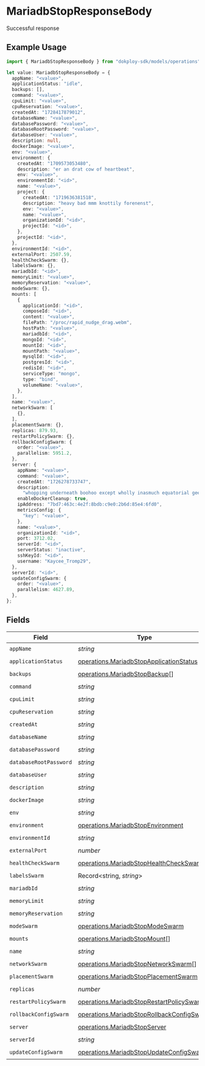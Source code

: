 # MariadbStopResponseBody

Successful response

## Example Usage

```typescript
import { MariadbStopResponseBody } from "dokploy-sdk/models/operations";

let value: MariadbStopResponseBody = {
  appName: "<value>",
  applicationStatus: "idle",
  backups: [],
  command: "<value>",
  cpuLimit: "<value>",
  cpuReservation: "<value>",
  createdAt: "1728417879012",
  databaseName: "<value>",
  databasePassword: "<value>",
  databaseRootPassword: "<value>",
  databaseUser: "<value>",
  description: null,
  dockerImage: "<value>",
  env: "<value>",
  environment: {
    createdAt: "1709573053480",
    description: "er an drat cow of heartbeat",
    env: "<value>",
    environmentId: "<id>",
    name: "<value>",
    project: {
      createdAt: "1719636381518",
      description: "heavy bad mmm knottily forenenst",
      env: "<value>",
      name: "<value>",
      organizationId: "<id>",
      projectId: "<id>",
    },
    projectId: "<id>",
  },
  environmentId: "<id>",
  externalPort: 2507.59,
  healthCheckSwarm: {},
  labelsSwarm: {},
  mariadbId: "<id>",
  memoryLimit: "<value>",
  memoryReservation: "<value>",
  modeSwarm: {},
  mounts: [
    {
      applicationId: "<id>",
      composeId: "<id>",
      content: "<value>",
      filePath: "/proc/rapid_nudge_drag.webm",
      hostPath: "<value>",
      mariadbId: "<id>",
      mongoId: "<id>",
      mountId: "<id>",
      mountPath: "<value>",
      mysqlId: "<id>",
      postgresId: "<id>",
      redisId: "<id>",
      serviceType: "mongo",
      type: "bind",
      volumeName: "<value>",
    },
  ],
  name: "<value>",
  networkSwarm: [
    {},
  ],
  placementSwarm: {},
  replicas: 879.93,
  restartPolicySwarm: {},
  rollbackConfigSwarm: {
    order: "<value>",
    parallelism: 5951.2,
  },
  server: {
    appName: "<value>",
    command: "<value>",
    createdAt: "1726278733747",
    description:
      "whopping underneath boohoo except wholly inasmuch equatorial gee",
    enableDockerCleanup: true,
    ipAddress: "7bd7:463c:4e2f:8bdb:c9e0:2b6d:85e4:6fd0",
    metricsConfig: {
      "key": "<value>",
    },
    name: "<value>",
    organizationId: "<id>",
    port: 3712.02,
    serverId: "<id>",
    serverStatus: "inactive",
    sshKeyId: "<id>",
    username: "Kaycee_Tromp29",
  },
  serverId: "<id>",
  updateConfigSwarm: {
    order: "<value>",
    parallelism: 4627.89,
  },
};
```

## Fields

| Field                                                                                                  | Type                                                                                                   | Required                                                                                               | Description                                                                                            |
| ------------------------------------------------------------------------------------------------------ | ------------------------------------------------------------------------------------------------------ | ------------------------------------------------------------------------------------------------------ | ------------------------------------------------------------------------------------------------------ |
| `appName`                                                                                              | *string*                                                                                               | :heavy_check_mark:                                                                                     | N/A                                                                                                    |
| `applicationStatus`                                                                                    | [operations.MariadbStopApplicationStatus](../../models/operations/mariadbstopapplicationstatus.md)     | :heavy_check_mark:                                                                                     | N/A                                                                                                    |
| `backups`                                                                                              | [operations.MariadbStopBackup](../../models/operations/mariadbstopbackup.md)[]                         | :heavy_check_mark:                                                                                     | N/A                                                                                                    |
| `command`                                                                                              | *string*                                                                                               | :heavy_check_mark:                                                                                     | N/A                                                                                                    |
| `cpuLimit`                                                                                             | *string*                                                                                               | :heavy_check_mark:                                                                                     | N/A                                                                                                    |
| `cpuReservation`                                                                                       | *string*                                                                                               | :heavy_check_mark:                                                                                     | N/A                                                                                                    |
| `createdAt`                                                                                            | *string*                                                                                               | :heavy_check_mark:                                                                                     | N/A                                                                                                    |
| `databaseName`                                                                                         | *string*                                                                                               | :heavy_check_mark:                                                                                     | N/A                                                                                                    |
| `databasePassword`                                                                                     | *string*                                                                                               | :heavy_check_mark:                                                                                     | N/A                                                                                                    |
| `databaseRootPassword`                                                                                 | *string*                                                                                               | :heavy_check_mark:                                                                                     | N/A                                                                                                    |
| `databaseUser`                                                                                         | *string*                                                                                               | :heavy_check_mark:                                                                                     | N/A                                                                                                    |
| `description`                                                                                          | *string*                                                                                               | :heavy_check_mark:                                                                                     | N/A                                                                                                    |
| `dockerImage`                                                                                          | *string*                                                                                               | :heavy_check_mark:                                                                                     | N/A                                                                                                    |
| `env`                                                                                                  | *string*                                                                                               | :heavy_check_mark:                                                                                     | N/A                                                                                                    |
| `environment`                                                                                          | [operations.MariadbStopEnvironment](../../models/operations/mariadbstopenvironment.md)                 | :heavy_check_mark:                                                                                     | N/A                                                                                                    |
| `environmentId`                                                                                        | *string*                                                                                               | :heavy_check_mark:                                                                                     | N/A                                                                                                    |
| `externalPort`                                                                                         | *number*                                                                                               | :heavy_check_mark:                                                                                     | N/A                                                                                                    |
| `healthCheckSwarm`                                                                                     | [operations.MariadbStopHealthCheckSwarm](../../models/operations/mariadbstophealthcheckswarm.md)       | :heavy_check_mark:                                                                                     | N/A                                                                                                    |
| `labelsSwarm`                                                                                          | Record<string, *string*>                                                                               | :heavy_check_mark:                                                                                     | N/A                                                                                                    |
| `mariadbId`                                                                                            | *string*                                                                                               | :heavy_check_mark:                                                                                     | N/A                                                                                                    |
| `memoryLimit`                                                                                          | *string*                                                                                               | :heavy_check_mark:                                                                                     | N/A                                                                                                    |
| `memoryReservation`                                                                                    | *string*                                                                                               | :heavy_check_mark:                                                                                     | N/A                                                                                                    |
| `modeSwarm`                                                                                            | [operations.MariadbStopModeSwarm](../../models/operations/mariadbstopmodeswarm.md)                     | :heavy_check_mark:                                                                                     | N/A                                                                                                    |
| `mounts`                                                                                               | [operations.MariadbStopMount](../../models/operations/mariadbstopmount.md)[]                           | :heavy_check_mark:                                                                                     | N/A                                                                                                    |
| `name`                                                                                                 | *string*                                                                                               | :heavy_check_mark:                                                                                     | N/A                                                                                                    |
| `networkSwarm`                                                                                         | [operations.MariadbStopNetworkSwarm](../../models/operations/mariadbstopnetworkswarm.md)[]             | :heavy_check_mark:                                                                                     | N/A                                                                                                    |
| `placementSwarm`                                                                                       | [operations.MariadbStopPlacementSwarm](../../models/operations/mariadbstopplacementswarm.md)           | :heavy_check_mark:                                                                                     | N/A                                                                                                    |
| `replicas`                                                                                             | *number*                                                                                               | :heavy_check_mark:                                                                                     | N/A                                                                                                    |
| `restartPolicySwarm`                                                                                   | [operations.MariadbStopRestartPolicySwarm](../../models/operations/mariadbstoprestartpolicyswarm.md)   | :heavy_check_mark:                                                                                     | N/A                                                                                                    |
| `rollbackConfigSwarm`                                                                                  | [operations.MariadbStopRollbackConfigSwarm](../../models/operations/mariadbstoprollbackconfigswarm.md) | :heavy_check_mark:                                                                                     | N/A                                                                                                    |
| `server`                                                                                               | [operations.MariadbStopServer](../../models/operations/mariadbstopserver.md)                           | :heavy_check_mark:                                                                                     | N/A                                                                                                    |
| `serverId`                                                                                             | *string*                                                                                               | :heavy_check_mark:                                                                                     | N/A                                                                                                    |
| `updateConfigSwarm`                                                                                    | [operations.MariadbStopUpdateConfigSwarm](../../models/operations/mariadbstopupdateconfigswarm.md)     | :heavy_check_mark:                                                                                     | N/A                                                                                                    |